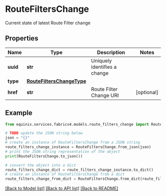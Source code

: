 # RouteFiltersChange

Current state of latest Route Filter change

## Properties

Name | Type | Description | Notes
------------ | ------------- | ------------- | -------------
**uuid** | **str** | Uniquely identifies a change | 
**type** | [**RouteFiltersChangeType**](RouteFiltersChangeType.md) |  | 
**href** | **str** | Route Filter Change URI | [optional] 

## Example

```python
from equinix.services.fabricv4.models.route_filters_change import RouteFiltersChange

# TODO update the JSON string below
json = "{}"
# create an instance of RouteFiltersChange from a JSON string
route_filters_change_instance = RouteFiltersChange.from_json(json)
# print the JSON string representation of the object
print(RouteFiltersChange.to_json())

# convert the object into a dict
route_filters_change_dict = route_filters_change_instance.to_dict()
# create an instance of RouteFiltersChange from a dict
route_filters_change_from_dict = RouteFiltersChange.from_dict(route_filters_change_dict)
```
[[Back to Model list]](../README.md#documentation-for-models) [[Back to API list]](../README.md#documentation-for-api-endpoints) [[Back to README]](../README.md)


